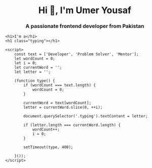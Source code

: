 <h1 align="center">Hi 👋, I'm Umer Yousaf</h1>
<h3 align="center">A passionate frontend developer from Pakistan</h3>

    <h1>I'm a</h1>
    <h1 class="typing"></h1>

    <script>
        const text = ['Developer', 'Problem Solver', 'Mentor'];
        let wordCount = 0;
        let i = 0;
        let currentWord = '';
        let letter = '';

        (function type() {
            if (wordCount === text.length) {
                wordCount = 0;
            }

            currentWord = text[wordCount];
            letter = currentWord.slice(0, ++i);

            document.querySelector('.typing').textContent = letter;

            if (letter.length === currentWord.length) {
                wordCount++;
                i = 0;
            }

            setTimeout(type, 400);

        }());
    </script>
